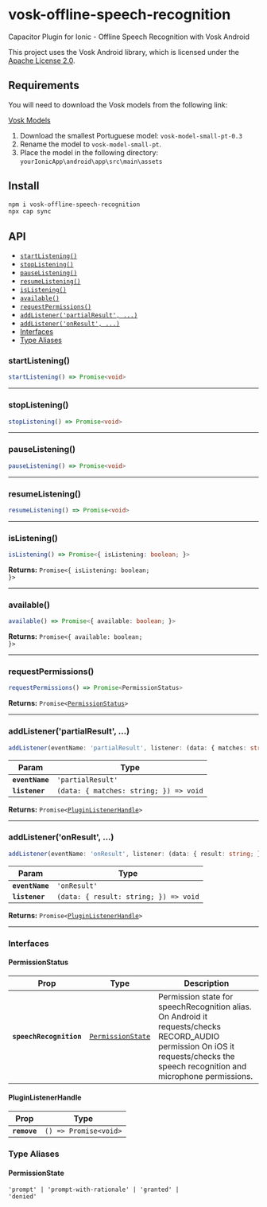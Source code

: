 # vosk-offline-speech-recognition

Capacitor Plugin for Ionic - Offline Speech Recognition with Vosk Android

This project uses the Vosk Android library, which is licensed under the [Apache License 2.0](https://www.apache.org/licenses/LICENSE-2.0).

## Requirements

You will need to download the Vosk models from the following link:

[Vosk Models](https://alphacephei.com/vosk/models)

1. Download the smallest Portuguese model: `vosk-model-small-pt-0.3`
2. Rename the model to `vosk-model-small-pt`.
3. Place the model in the following directory: `yourIonicApp\android\app\src\main\assets`


## Install

```bash
npm i vosk-offline-speech-recognition
npx cap sync
```

## API

<docgen-index>

* [`startListening()`](#startlistening)
* [`stopListening()`](#stoplistening)
* [`pauseListening()`](#pauselistening)
* [`resumeListening()`](#resumelistening)
* [`isListening()`](#islistening)
* [`available()`](#available)
* [`requestPermissions()`](#requestpermissions)
* [`addListener('partialResult', ...)`](#addlistenerpartialresult-)
* [`addListener('onResult', ...)`](#addlisteneronresult-)
* [Interfaces](#interfaces)
* [Type Aliases](#type-aliases)

</docgen-index>

<docgen-api>
<!--Update the source file JSDoc comments and rerun docgen to update the docs below-->

### startListening()

```typescript
startListening() => Promise<void>
```

--------------------


### stopListening()

```typescript
stopListening() => Promise<void>
```

--------------------


### pauseListening()

```typescript
pauseListening() => Promise<void>
```

--------------------


### resumeListening()

```typescript
resumeListening() => Promise<void>
```

--------------------


### isListening()

```typescript
isListening() => Promise<{ isListening: boolean; }>
```

**Returns:** <code>Promise&lt;{ isListening: boolean; }&gt;</code>

--------------------


### available()

```typescript
available() => Promise<{ available: boolean; }>
```

**Returns:** <code>Promise&lt;{ available: boolean; }&gt;</code>

--------------------


### requestPermissions()

```typescript
requestPermissions() => Promise<PermissionStatus>
```

**Returns:** <code>Promise&lt;<a href="#permissionstatus">PermissionStatus</a>&gt;</code>

--------------------


### addListener('partialResult', ...)

```typescript
addListener(eventName: 'partialResult', listener: (data: { matches: string; }) => void) => Promise<PluginListenerHandle>
```

| Param           | Type                                                 |
| --------------- | ---------------------------------------------------- |
| **`eventName`** | <code>'partialResult'</code>                         |
| **`listener`**  | <code>(data: { matches: string; }) =&gt; void</code> |

**Returns:** <code>Promise&lt;<a href="#pluginlistenerhandle">PluginListenerHandle</a>&gt;</code>

--------------------


### addListener('onResult', ...)

```typescript
addListener(eventName: 'onResult', listener: (data: { result: string; }) => void) => Promise<PluginListenerHandle>
```

| Param           | Type                                                |
| --------------- | --------------------------------------------------- |
| **`eventName`** | <code>'onResult'</code>                             |
| **`listener`**  | <code>(data: { result: string; }) =&gt; void</code> |

**Returns:** <code>Promise&lt;<a href="#pluginlistenerhandle">PluginListenerHandle</a>&gt;</code>

--------------------


### Interfaces


#### PermissionStatus

| Prop                    | Type                                                        | Description                                                                                                                                                                      |
| ----------------------- | ----------------------------------------------------------- | -------------------------------------------------------------------------------------------------------------------------------------------------------------------------------- |
| **`speechRecognition`** | <code><a href="#permissionstate">PermissionState</a></code> | Permission state for speechRecognition alias. On Android it requests/checks RECORD_AUDIO permission On iOS it requests/checks the speech recognition and microphone permissions. |


#### PluginListenerHandle

| Prop         | Type                                      |
| ------------ | ----------------------------------------- |
| **`remove`** | <code>() =&gt; Promise&lt;void&gt;</code> |


### Type Aliases


#### PermissionState

<code>'prompt' | 'prompt-with-rationale' | 'granted' | 'denied'</code>

</docgen-api>
